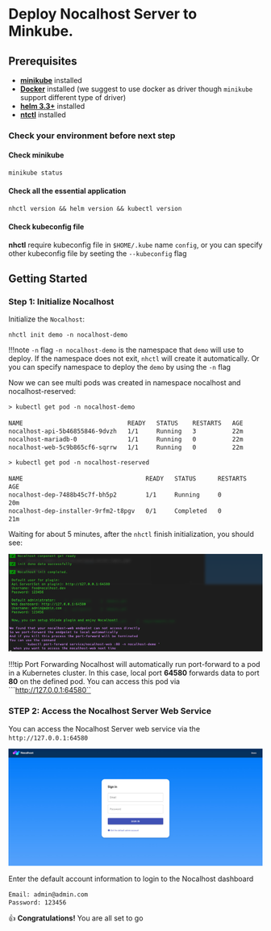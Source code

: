 # Deploy Nocalhost Server to Minkube.

## Prerequisites

* **[minikube](https://minikube.sigs.k8s.io/docs/start/)** installed
* **[Docker](https://www.docker.com/get-started)** installed (we suggest to use docker as driver though ``minikube`` support different type of driver)
* **[helm 3.3+](https://helm.sh/docs/intro/install/)** installed
* **[ntctl](../getting-started/installation)** installed

### Check your environment before next step

#### Check minikube

```
minikube status
```

#### Check all the essential application

```
nhctl version && helm version && kubectl version
```

#### Check kubeconfig file

**nhctl** require kubeconfig file in ``$HOME/.kube`` name ``config``, or you can specify other kubeconfig file by seeting the ``--kubeconfig`` flag

## Getting Started

### Step 1: Initialize Nocalhost

Initialize the ``Nocalhost``:

```
nhctl init demo -n nocalhost-demo
```

!!!note ``-n`` flag
    ``-n nocalhost-demo`` is the namespace that ``demo`` will use to deploy. If the namespace does not exit, ``nhctl`` will create it automatically. Or you can specify namespace to deploy the ``demo`` by using the ``-n`` flag

Now we can see multi pods was created in namespace nocalhost and nocalhost-reserved: 

```
> kubectl get pod -n nocalhost-demo

NAME                             READY   STATUS    RESTARTS   AGE
nocalhost-api-5b46855846-9dvzh   1/1     Running   3          22m
nocalhost-mariadb-0              1/1     Running   0          22m
nocalhost-web-5c9b865cf6-sqrrw   1/1     Running   0          22m
```

```
> kubectl get pod -n nocalhost-reserved

NAME                                  READY   STATUS      RESTARTS   AGE
nocalhost-dep-7488b45c7f-bh5p2        1/1     Running     0          20m
nocalhost-dep-installer-9rfm2-t8pgv   0/1     Completed   0          21m
```

Waiting for about 5 minutes, after the ``nhctl`` finish initialization, you should see:


![After Deployment](../../assets/images/installation/nocal-after-init.png)

!!!tip Port Forwarding
    Nocalhost will automatically run port-forward to a pod in a Kubernetes cluster. In this case, local port **64580**  forwards data to port **80** on the defined pod. You can access this pod via ```http://127.0.0.1:64580``

### STEP 2: Access the Nocalhost Server Web Service

You can access the Nocalhost Server web service via the ``http://127.0.0.1:64580``

![Nocalhost Server Login](../../assets/images/installation/nocal-server-login.jpg)

Enter the default account information to login to the Nocalhost dashboard

```
Email: admin@admin.com
Password: 123456
```

:thumbsup: **Congratulations!** You are all set to go

